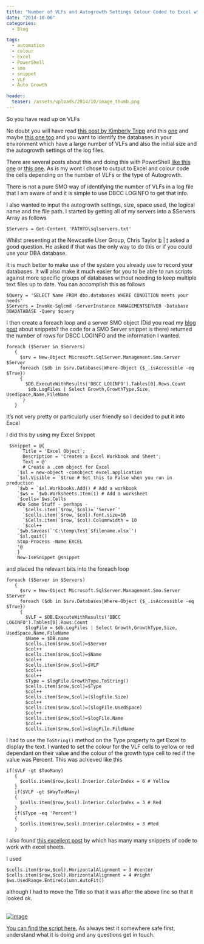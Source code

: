```yaml
---
title: "Number of VLFs and Autogrowth Settings Colour Coded to Excel with PowerShell"
date: "2014-10-06" 
categories:
  - Blog

tags:
  - automation
  - colour
  - Excel
  - PowerShell
  - smo
  - snippet
  - VLF
  - Auto Growth

header:
  teaser: /assets/uploads/2014/10/image_thumb.png
---
```

So you have read up on VLFs

No doubt you will have read [this post by Kimberly Tripp](http://www.sqlskills.com/blogs/kimberly/transaction-log-vlfs-too-many-or-too-few/) and this [one](http://www.sqlskills.com/blogs/kimberly/8-steps-to-better-transaction-log-throughput/) and maybe [this one too](https://www.simple-talk.com/sql/database-administration/sql-server-transaction-log-fragmentation-a-primer/) and you want to identify the databases in your environment which have a large number of VLFs and also the initial size and the autogrowth settings of the log files.

There are several posts about this and doing this with PowerShell [like this one](https://www.simple-talk.com/sql/database-administration/monitoring-sql-server-virtual-log-file-fragmentation/) or [this one](http://www.youdidwhatwithtsql.com/audit-vlfs-on-your-sql-server/1358/). As is my wont I chose to output to Excel and colour code the cells depending on the number of VLFs or the type of Autogrowth.

There is not a pure SMO way of identifying the number of VLFs in a log file that I am aware of and it is simple to use DBCC LOGINFO to get that info.

I also wanted to input the autogrowth settings, size, space used, the logical name and the file path. I started by getting all of my servers into a $Servers Array as follows

    $Servers = Get-Content 'PATHTO\sqlservers.txt'

Whilst presenting at the Newcastle User Group, Chris Taylor [b](http://chrisjarrintaylor.co.uk/) | [t](https://twitter.com/sqlgeordie) asked a good question. He asked if that was the only way to do this or if you could use your DBA database.

It is much better to make use of the system you already use to record your databases. It will also make it much easier for you to be able to run scripts against more specific groups of databases without needing to keep multiple text files up to date. You can accomplish this as follows

    $Query = 'SELECT Name FROM dbo.databases WHERE CONDITION meets your needs'
    $Servers = Invoke-Sqlcmd -ServerInstance MANAGEMENTSERVER -Database DBADATABASE -Query $query

I then create a foreach loop and a server SMO object (Did you read my [blog post](https://blog.robsewell.com/powershell-snippets-a-great-learning-tool) about snippets? the code for a SMO Server snippet is there) returned the number of rows for DBCC LOGINFO and the information I wanted.

    foreach ($Server in $Servers)
       {
         $srv = New-Object Microsoft.SqlServer.Management.Smo.Server $Server
         foreach ($db in $srv.Databases|Where-Object {$_.isAccessible -eq $True})
         {
           $DB.ExecuteWithResults('DBCC LOGINFO').Tables[0].Rows.Count
            $db.LogFiles | Select Growth,GrowthType,Size, UsedSpace,Name,FileName
          }
       }

It’s not very pretty or particularly user friendly so I decided to put it into Excel

I did this by using my Excel Snippet

     $snippet = @{
          Title = 'Excel Object';
          Description = 'Creates a Excel Workbook and Sheet';
          Text = @'
          # Create a .com object for Excel
        `$xl = new-object -comobject excel.application
        `$xl.Visible = `$true # Set this to False when you run in production
        `$wb = `$xl.Workbooks.Add() # Add a workbook
        `$ws = `$wb.Worksheets.Item(1) # Add a worksheet
        `$cells=`$ws.Cells
        #Do Some Stuff - perhaps -
          `$cells.item(`$row,`$col)=`'Server`'
          `$cells.item(`$row,`$col).font.size=16
          `$Cells.item(`$row,`$col).Columnwidth = 10
          `$col++
        `$wb.Saveas(`'C:\temp\Test`$filename.xlsx`')
        `$xl.quit()
        Stop-Process -Name EXCEL
        '@
        }
        New-IseSnippet @snippet

and placed the relevant bits into the foreach loop

    foreach ($Server in $Servers)
       {
         $srv = New-Object Microsoft.SqlServer.Management.Smo.Server $Server
         foreach ($db in $srv.Databases|Where-Object {$_.isAccessible -eq $True})
         {
           $VLF = $DB.ExecuteWithResults('DBCC LOGINFO').Tables[0].Rows.Count
           $logFile = $db.LogFiles | Select Growth,GrowthType,Size, UsedSpace,Name,FileName
           $Name = $DB.name
           $cells.item($row,$col)=$Server
           $col++
           $cells.item($row,$col)=$Name
           $col++
           $cells.item($row,$col)=$VLF
           $col++
           $col++
           $Type = $logFile.GrowthType.ToString()
           $cells.item($row,$col)=$Type
           $col++
           $cells.item($row,$col)=($logFile.Size)
           $col++
           $cells.item($row,$col)=($logFile.UsedSpace)
           $col++
           $cells.item($row,$col)=$logFile.Name
           $col++
           $cells.item($row,$col)=$logFile.FileName

I had to use the `ToString()` method on the Type property to get Excel to display the text. I wanted to set the colour for the VLF cells to yellow or red dependant on their value and the colour of the growth type cell to red if the value was Percent. This was achieved like this

    if($VLF -gt $TooMany)
       {
         $cells.item($row,$col).Interior.ColorIndex = 6 # Yellow
       }
       if($VLF -gt $WayTooMany)
       {
         $cells.item($row,$col).Interior.ColorIndex = 3 # Red
       }
       if($Type -eq 'Percent')
       {
         $cells.item($row,$col).Interior.ColorIndex = 3 #Red
       }

I also found [this excellent post](http://theolddogscriptingblog.wordpress.com/2010/06/01/powershell-excel-cookbook-ver-2/) by which has many many snippets of code to work with excel sheets.

I used

    $cells.item($row,$col).HorizontalAlignment = 3 #center
    $cells.item($row,$col).HorizontalAlignment = 4 #right
    $ws.UsedRange.EntireColumn.AutoFit()

although I had to move the Title so that it was after the above line so that it looked ok.

[  
![image](https://blog.robsewell.com/assets/uploads/2014/10/image_thumb.png)  
](https://blog.robsewell.com/wp-content/uploads/2014/10/image.png)

[You can find the script here.](https://gallery.technet.microsoft.com/scriptcenter/Number-of-VLFs-and-7ee0182a) As always test it somewhere safe first, understand what it is doing and any questions get in touch.

